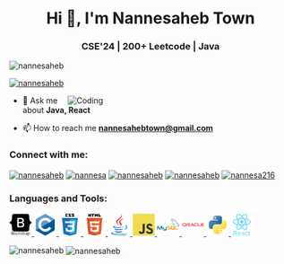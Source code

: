 <h1 align="center">Hi 👋, I'm Nannesaheb Town</h1>
<h3 align="center">CSE'24 | 200+ Leetcode | Java</h3>

<p align="left"> <img src="https://komarev.com/ghpvc/?username=nannesaheb&label=Profile%20views&color=0e75b6&style=flat" alt="nannesaheb" /> </p>

<p align="left"> <a href="https://github.com/ryo-ma/github-profile-trophy"><img src="https://github-profile-trophy.vercel.app/?username=nannesaheb" alt="nannesaheb" /></a> </p>
<img align="right" alt="Coding" width="400" src="https://miro.medium.com/v2/resize:fit:679/1*mB6YLIGqIk1hTzU6Fb12zQ.gif">

- 💬 Ask me about **Java, React**

- 📫 How to reach me **nannesahebtown@gmail.com**

<h3 align="left">Connect with me:</h3>
<p align="left">
<a href="https://linkedin.com/in/nannesaheb" target="blank"><img align="center" src="https://raw.githubusercontent.com/rahuldkjain/github-profile-readme-generator/master/src/images/icons/Social/linked-in-alt.svg" alt="nannesaheb" height="30" width="40" /></a>
<a href="https://www.codechef.com/users/nannesa" target="blank"><img align="center" src="https://cdn.jsdelivr.net/npm/simple-icons@3.1.0/icons/codechef.svg" alt="nannesa" height="30" width="40" /></a>
<a href="https://www.hackerrank.com/nannesaheb" target="blank"><img align="center" src="https://raw.githubusercontent.com/rahuldkjain/github-profile-readme-generator/master/src/images/icons/Social/hackerrank.svg" alt="nannesaheb" height="30" width="40" /></a>
<a href="https://www.leetcode.com/nannesaheb" target="blank"><img align="center" src="https://raw.githubusercontent.com/rahuldkjain/github-profile-readme-generator/master/src/images/icons/Social/leet-code.svg" alt="nannesaheb" height="30" width="40" /></a>
<a href="https://auth.geeksforgeeks.org/user/nannesa216" target="blank"><img align="center" src="https://raw.githubusercontent.com/rahuldkjain/github-profile-readme-generator/master/src/images/icons/Social/geeks-for-geeks.svg" alt="nannesa216" height="30" width="40" /></a>
</p>

<h3 align="left">Languages and Tools:</h3>
<p align="left"> <a href="https://getbootstrap.com" target="_blank" rel="noreferrer"> <img src="https://raw.githubusercontent.com/devicons/devicon/master/icons/bootstrap/bootstrap-plain-wordmark.svg" alt="bootstrap" width="40" height="40"/> </a> <a href="https://www.cprogramming.com/" target="_blank" rel="noreferrer"> <img src="https://raw.githubusercontent.com/devicons/devicon/master/icons/c/c-original.svg" alt="c" width="40" height="40"/> </a> <a href="https://www.w3schools.com/css/" target="_blank" rel="noreferrer"> <img src="https://raw.githubusercontent.com/devicons/devicon/master/icons/css3/css3-original-wordmark.svg" alt="css3" width="40" height="40"/> </a> <a href="https://www.w3.org/html/" target="_blank" rel="noreferrer"> <img src="https://raw.githubusercontent.com/devicons/devicon/master/icons/html5/html5-original-wordmark.svg" alt="html5" width="40" height="40"/> </a> <a href="https://www.java.com" target="_blank" rel="noreferrer"> <img src="https://raw.githubusercontent.com/devicons/devicon/master/icons/java/java-original.svg" alt="java" width="40" height="40"/> </a> <a href="https://developer.mozilla.org/en-US/docs/Web/JavaScript" target="_blank" rel="noreferrer"> <img src="https://raw.githubusercontent.com/devicons/devicon/master/icons/javascript/javascript-original.svg" alt="javascript" width="40" height="40"/> </a> <a href="https://www.mysql.com/" target="_blank" rel="noreferrer"> <img src="https://raw.githubusercontent.com/devicons/devicon/master/icons/mysql/mysql-original-wordmark.svg" alt="mysql" width="40" height="40"/> </a> <a href="https://www.oracle.com/" target="_blank" rel="noreferrer"> <img src="https://raw.githubusercontent.com/devicons/devicon/master/icons/oracle/oracle-original.svg" alt="oracle" width="40" height="40"/> </a> <a href="https://www.python.org" target="_blank" rel="noreferrer"> <img src="https://raw.githubusercontent.com/devicons/devicon/master/icons/python/python-original.svg" alt="python" width="40" height="40"/> </a> <a href="https://reactjs.org/" target="_blank" rel="noreferrer"> <img src="https://raw.githubusercontent.com/devicons/devicon/master/icons/react/react-original-wordmark.svg" alt="react" width="40" height="40"/> </a> </p>

<p><img align="left" src="https://github-readme-stats.vercel.app/api/top-langs?username=nannesaheb&show_icons=true&locale=en&layout=compact" alt="nannesaheb" /></p>

<p>&nbsp;<img align="center" src="https://github-readme-stats.vercel.app/api?username=nannesaheb&show_icons=true&locale=en" alt="nannesaheb" /></p>
